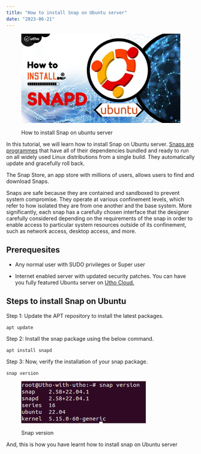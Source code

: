 ```yaml
---
title: "How to install Snap on Ubuntu server"
date: "2023-06-21"
---
```


<figure>

![How to install Snap on ubuntu server](images/How-to-install-Snapd-on-ubuntu-server-1024x576.jpg)

<figcaption>

How to install Snap on ubuntu server

</figcaption>

</figure>

In this tutorial, we will learn how to install Snap on Ubuntu server. [Snaps are programmes](https://en.wikipedia.org/wiki/Snap_(software)) that have all of their dependencies bundled and ready to run on all widely used Linux distributions from a single build. They automatically update and gracefully roll back.

The Snap Store, an app store with millions of users, allows users to find and download Snaps.

Snaps are safe because they are contained and sandboxed to prevent system compromise. They operate at various confinement levels, which refer to how isolated they are from one another and the base system. More significantly, each snap has a carefully chosen interface that the designer carefully considered depending on the requirements of the snap in order to enable access to particular system resources outside of its confinement, such as network access, desktop access, and more.

## Prerequesites

- Any normal user with SUDO privileges or Super user

- Internet enabled server with updated security patches. You can have you fully featured Ubuntu server on [Utho Cloud.](http://Utho.com)

## Steps to install Snap on Ubuntu

Step 1: Update the APT repository to install the latest packages.

```
apt update
```
Step 2: Install the snap package using the below command.

```
apt install snapd
```
Step 3: Now, verify the installation of your snap package.

```
snap version
```

<figure>

![Snap version](images/image-1180.png)

<figcaption>

Snap version

</figcaption>

</figure>

And, this is how you have learnt how to install snap on Ubuntu server
